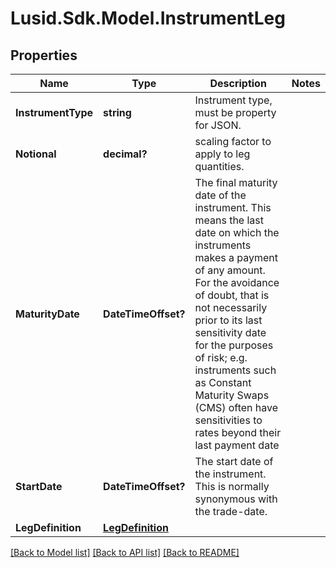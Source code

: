 
# Lusid.Sdk.Model.InstrumentLeg

## Properties

Name | Type | Description | Notes
------------ | ------------- | ------------- | -------------
**InstrumentType** | **string** | Instrument type, must be property for JSON. | 
**Notional** | **decimal?** | scaling factor to apply to leg quantities. | 
**MaturityDate** | **DateTimeOffset?** | The final maturity date of the instrument. This means the last date on which the instruments makes a payment of any amount.              For the avoidance of doubt, that is not necessarily prior to its last sensitivity date for the purposes of risk; e.g. instruments such as              Constant Maturity Swaps (CMS) often have sensitivities to rates beyond their last payment date | 
**StartDate** | **DateTimeOffset?** | The start date of the instrument. This is normally synonymous with the trade-date. | 
**LegDefinition** | [**LegDefinition**](LegDefinition.md) |  | 

[[Back to Model list]](../README.md#documentation-for-models)
[[Back to API list]](../README.md#documentation-for-api-endpoints)
[[Back to README]](../README.md)

